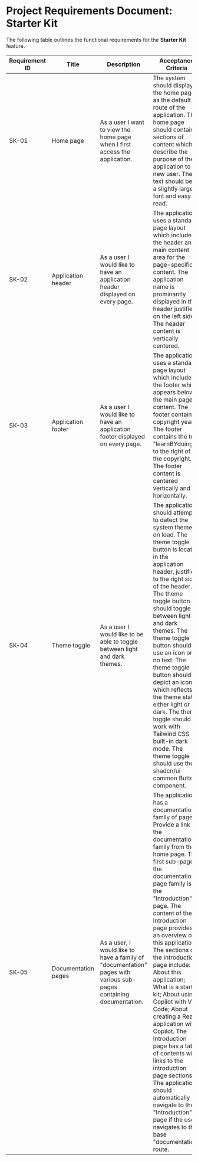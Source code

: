 # Project Requirements Document: Starter Kit

The following table outlines the functional requirements for the **Starter Kit** feature.

| Requirement ID | Title               | Description                                                                                                        | Acceptance Criteria                                                                                                                                                                                                                                                                                                                                                                                                                                                                                                                                                                                                                                                                               |
| -------------- | ------------------- | ------------------------------------------------------------------------------------------------------------------ | ------------------------------------------------------------------------------------------------------------------------------------------------------------------------------------------------------------------------------------------------------------------------------------------------------------------------------------------------------------------------------------------------------------------------------------------------------------------------------------------------------------------------------------------------------------------------------------------------------------------------------------------------------------------------------------------------- |
| SK-01          | Home page           | As a user I want to view the home page when I first access the application.                                        | The system should display the home page as the default route of the application. The home page should contain sections of content which describe the purpose of the application to a new user. The text should be in a slightly larger font and easy to read.                                                                                                                                                                                                                                                                                                                                                                                                                                     |
| SK-02          | Application header  | As a user I would like to have an application header displayed on every page.                                      | The application uses a standard page layout which includes the header and a main content area for the page-specific content. The application name is prominantly displayed in the header justified on the left side. The header content is vertically centered.                                                                                                                                                                                                                                                                                                                                                                                                                                   |
| SK-03          | Application footer  | As a user I would like to have an application footer displayed on every page.                                      | The application uses a standard page layout which includes the footer which appears below the main page content. The footer contains a copyright year. The footer contains the text "learnBYdoing" to the right of the copyright. The footer content is centered vertically and horizontally.                                                                                                                                                                                                                                                                                                                                                                                                     |
| SK-04          | Theme toggle        | As a user I would like to be able to toggle between light and dark themes.                                         | The application should attempt to detect the system theme on load. The theme toggle button is located in the application header, justified to the right side of the header. The theme toggle button should toggle between light and dark themes. The theme toggle button should use an icon only, no text. The theme toggle button should depict an icon which reflects the theme state, either light or dark. The theme toggle should work with Tailwind CSS built-in dark mode. The theme toggle should use the shadcn/ui common Button component.                                                                                                                                              |
| SK-05          | Documentation pages | As a user, I would like to have a family of "documentation" pages with various sub-pages containing documentation. | The application has a documentation family of pages. Provide a link to the documentation family from the home page. The first sub-page in the documentation page family is the "Introduction" page. The content of the Introduction page provides an overview of this application. The sections of the Introduction page include: About this application; What is a starter kit; About using Copilot with VS Code; About creating a React application with Copilot. The Introduction page has a table of contents with links to the introduction page sections. The application should automatically navigate to the "Introduction" page if the user navigates to the base "documentation" route. |
